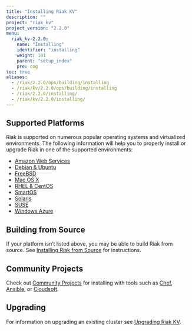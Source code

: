 ```yaml
---
title: "Installing Riak KV"
description: ""
project: "riak_kv"
project_version: "2.2.0"
menu:
  riak_kv-2.2.0:
    name: "Installing"
    identifier: "installing"
    weight: 101
    parent: "setup_index"
    pre: cog
toc: true
aliases:
  - /riak/2.2.0/ops/building/installing
  - /riak/kv/2.2.0/ops/building/installing
  - /riak/2.2.0/installing/
  - /riak/kv/2.2.0/installing/
---
```


[install aws]: /riak/kv/2.2.0/setup/installing/amazon-web-services
[install debian & ubuntu]: /riak/kv/2.2.0/setup/installing/debian-ubuntu
[install freebsd]: /riak/kv/2.2.0/setup/installing/freebsd
[install mac osx]: /riak/kv/2.2.0/setup/installing/mac-osx
[install rhel & centos]: /riak/kv/2.2.0/setup/installing/rhel-centos
[install smartos]: /riak/kv/2.2.0/setup/installing/smartos
[install solaris]: /riak/kv/2.2.0/setup/installing/solaris
[install suse]: /riak/kv/2.2.0/setup/installing/suse
[install windows azure]: /riak/kv/2.2.0/setup/installing/windows-azure
[install source index]: /riak/kv/2.2.0/setup/installing/source
[community projects]: /community/projects
[upgrade index]: /riak/kv/2.2.0/setup/upgrading

## Supported Platforms

Riak is supported on numerous popular operating systems and virtualized
environments. The following information will help you to
properly install or upgrade Riak in one of the supported environments:

  * [Amazon Web Services][install aws]
  * [Debian & Ubuntu][install debian & ubuntu]
  * [FreeBSD][install freebsd]
  * [Mac OS X][install mac osx]
  * [RHEL & CentOS][install rhel & centos]
  * [SmartOS][install smartos]
  * [Solaris][install solaris]
  * [SUSE][install suse]
  * [Windows Azure][install windows azure]

## Building from Source

If your platform isn’t listed above, you may be able to build Riak from source. See [Installing Riak from Source][install source index] for instructions.

## Community Projects

Check out [Community Projects][community projects] for installing with tools such as [Chef](https://www.chef.io/chef/), [Ansible](http://www.ansible.com/), or [Cloudsoft](http://www.cloudsoftcorp.com/).

## Upgrading

For information on upgrading an existing cluster see [Upgrading Riak KV][upgrade index].
